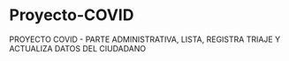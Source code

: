 # Proyecto-COVID
PROYECTO COVID - PARTE ADMINISTRATIVA, LISTA, REGISTRA TRIAJE Y ACTUALIZA  DATOS DEL CIUDADANO
